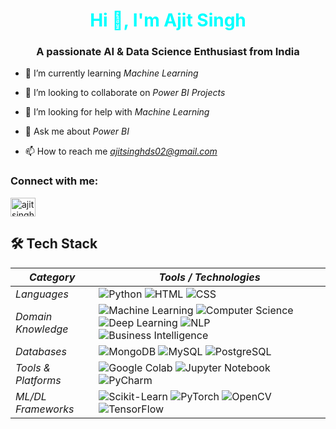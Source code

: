 <h1 align="center" style="color: cyan;">Hi 👋, I'm Ajit Singh</h1>
<h3 align="center">A passionate AI & Data Science Enthusiast from India</h3>

- 🌱 I’m currently learning *Machine Learning*

- 👯 I’m looking to collaborate on *Power BI Projects*

- 🤝 I’m looking for help with *Machine Learning*

- 💬 Ask me about *Power BI*

- 📫 How to reach me *ajitsinghds02@gmail.com*

<h3 align="left">Connect with me:</h3>
<p align="left">
<a href="https://linkedin.com/in/ajitsinghds02" target="blank"><img align="center" src="https://raw.githubusercontent.com/rahuldkjain/github-profile-readme-generator/master/src/images/icons/Social/linked-in-alt.svg" alt="ajitsinghds02" height="30" width="40" /></a>
</p>



## 🛠 Tech Stack

| *Category*        | *Tools / Technologies*                                                                                                   |
|---------------------|---------------------------------------------------------------------------------------------------------------------------|
| *Languages*       | ![Python](https://img.shields.io/badge/Python-3776AB?style=for-the-badge&logo=python&logoColor=white)                     ![HTML](https://img.shields.io/badge/HTML5-E34F26?style=for-the-badge&logo=html5&logoColor=white)                     ![CSS](https://img.shields.io/badge/CSS3-1572B6?style=for-the-badge&logo=css3&logoColor=white)                     |
| *Domain Knowledge*| ![Machine Learning](https://img.shields.io/badge/Machine%20Learning-239120?style=for-the-badge&logo=ai&logoColor=white)  ![Computer Science](https://img.shields.io/badge/Computer%20Science-3776AB?style=for-the-badge&logo=code&logoColor=white) ![Deep Learning](https://img.shields.io/badge/Deep%20Learning-EE4C2C?style=for-the-badge&logo=deep-learning&logoColor=white) ![NLP](https://img.shields.io/badge/NLP-FF6F00?style=for-the-badge&logo=ai&logoColor=white) ![Business Intelligence](https://img.shields.io/badge/Business%20Intelligence-336791?style=for-the-badge&logo=bi&logoColor=white) |
| *Databases*       | ![MongoDB](https://img.shields.io/badge/MongoDB-4EA94B?style=for-the-badge&logo=mongodb&logoColor=white)                   ![MySQL](https://img.shields.io/badge/MySQL-4479A1?style=for-the-badge&logo=mysql&logoColor=white)                   ![PostgreSQL](https://img.shields.io/badge/PostgreSQL-336791?style=for-the-badge&logo=postgresql&logoColor=white)  |
| *Tools & Platforms*| ![Google Colab](https://img.shields.io/badge/Google%20Colab-F9AB00?style=for-the-badge&logo=google-colab&logoColor=white) ![Jupyter Notebook](https://img.shields.io/badge/Jupyter-F37626?style=for-the-badge&logo=jupyter&logoColor=white) ![PyCharm](https://img.shields.io/badge/PyCharm-000000?style=for-the-badge&logo=pycharm&logoColor=white)          |
| *ML/DL Frameworks*| ![Scikit-Learn](https://img.shields.io/badge/Scikit--Learn-F7931E?style=for-the-badge&logo=scikit-learn&logoColor=white)  ![PyTorch](https://img.shields.io/badge/PyTorch-EE4C2C?style=for-the-badge&logo=pytorch&logoColor=white)           ![OpenCV](https://img.shields.io/badge/OpenCV-5C3EE8?style=for-the-badge&logo=opencv&logoColor=white)             ![TensorFlow](https://img.shields.io/badge/TensorFlow-FF6F00?style=for-the-badge&logo=tensorflow&logoColor=white) |

